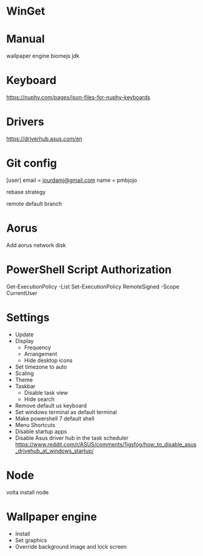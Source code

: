 # WinGet

# Manual

wallpaper engine
biomejs
jdk

# Keyboard

https://nuphy.com/pages/json-files-for-nuphy-keyboards

# Drivers

https://driverhub.asus.com/en
 
# Git config

[user]
	email = jourdamj@gmail.com
	name = pmbjojo

rebase strategy

remote default branch

# Aorus

Add aorus network disk

# PowerShell Script Authorization

Get-ExecutionPolicy -List
Set-ExecutionPolicy RemoteSigned -Scope CurrentUser

# Settings

- Update
- Display
  - Frequency
  - Arrangement
  - Hide desktop icons
- Set timezone to auto
- Scaling
- Theme
- Taskbar
  - Disable task view
  - Hide search
- Remove default us keyboard
- Set windows terminal as default terminal
- Make powershell 7 default shell
- Menu Shortcuts
- Disable startup apps
- Disable Asus driver hub in the task scheduler https://www.reddit.com/r/ASUS/comments/1jgsfog/how_to_disable_asus_drivehub_at_windows_startup/

# Node

volta install node

# Wallpaper engine

- Install
- Set graphics
- Override background image and lock screen